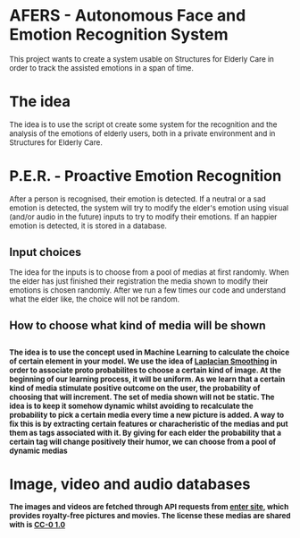 # AFERS - Autonomous Face and Emotion Recognition System

<font size="2.5">This project wants to create a system usable on Structures for Elderly Care in order to track the assisted emotions in a span of time.

<h1> The idea </h1>

<font size="2.5">The idea is to use the script ot create some system for the recognition and the analysis of the emotions of elderly users, both in a private environment and in Structures for Elderly Care.

<h1> P.E.R. - Proactive Emotion Recognition </h1>

<font size="2.5">After a person is recognised, their emotion is detected. If a neutral or a sad emotion is detected, the system will try to modify the elder's emotion using visual (and/or audio in the future) inputs to try to modify their emotions. If an happier emotion is detected, it is stored in a database.

<h2> Input choices</h2>

<font size="2.5">The idea for the inputs is to choose from a pool of medias at first randomly. When the elder has just finished their registration the media shown to modify their emotions is chosen randomly. After we run a few times our code and understand what the elder like, the choice will not be random.</font>

<h2> How to choose what kind of media will be shown <h2>

<font size="2.5">The idea is to use the concept used in Machine Learning to calculate the choice of certain element in your model. We use the idea of [Laplacian Smoothing](https://en.wikipedia.org/wiki/Additive_smoothing) in order to associate proto probabilites to choose a certain kind of image. At the beginning of our learning process, it will be uniform. As we learn that a certain kind of media stimulate positive outcome on the user, the probability of choosing that will increment. The set of media shown will not be static.
<font size="2.5">The idea is to keep it somehow dynamic whilst avoiding to recalculate the probability to pick a certain media every time a new picture is added. A way to fix this is by extracting certain features or characheristic of the medias and put them as tags associated with it. By giving for each elder the probability that a certain tag will change positively their humor, we can choose from a pool of dynamic medias</font>


<h1>Image, video and audio databases</h1>

<font size="2.5">The images and videos are fetched through API requests from [enter site](enter_site), which provides royalty-free pictures and movies. The license these medias are shared with is [CC-0 1.0](https://creativecommons.org/publicdomain/zero/1.0/)